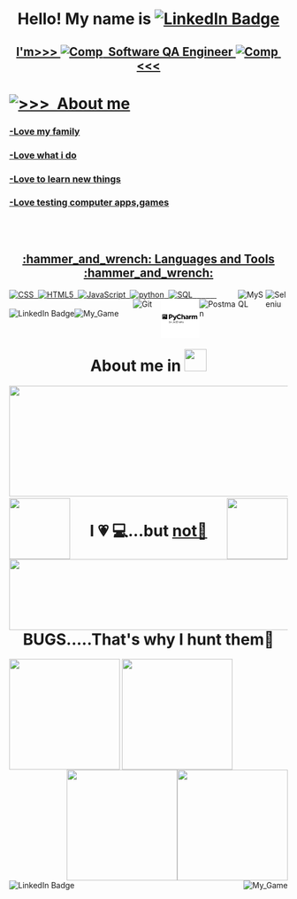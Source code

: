 <div align="center"><h1> Hello! My name is <ins><a href="https://www.linkedin.com/in/aleksandrguz/">
           <img  src="https://img.shields.io/badge/Aleksandr Guz-blue?style=for-the-badge&logo=linkedin&logoColor=white" alt="LinkedIn Badge" /></ins> </h1>
</div>
       <h2  align="center">I'm>>> <img src="https://cdn-icons-png.flaticon.com/128/2655/2655713.png?track=ais"  alt="Comp" width="40" height="40"/>&nbsp; Software <ins>QA Engineer <img src="https://cdn-icons-png.flaticon.com/128/8740/8740928.png?track=ais"  alt="Comp" width="40" height="40"/>&nbsp; </ins><<< </h2>
 
 <dev><h1 align="left"><img src="https://cdn-icons-png.flaticon.com/128/9364/9364236.png?track=ais"  alt=">>>" width="40" height="40"/>&nbsp; About me </h1></dev>
  <dev>
 <h3 align="left">-Love my family</h3>
   <h3 align="left">-Love what i do</h3>
     <h3 align="left">-Love to learn new things</h3>
       <h3 align="left">-Love testing computer apps,games</h3>
    </dev>
<br/>
<br/>

<h2 align="center">:hammer_and_wrench: Languages and Tools :hammer_and_wrench:</h2>
 <a href="https://developer.mozilla.org/en-US/docs/Web/CSS">
  <img src="https://cdn-icons-png.flaticon.com/128/7273/7273959.png?track=ais"  alt="CSS" width="40" height="40"/>&nbsp;
 </a>
 <a href="https://en.wikipedia.org/wiki/HTML">
   <img src="https://cdn-icons-png.flaticon.com/128/6864/6864002.png?track=ais" title="HTML5" alt="HTML5" width="40" height="40"/>&nbsp;
 </a>
 <a href="https://developer.mozilla.org/en-US/docs/Web/JavaScript">
    <img src="https://cdn-icons-png.flaticon.com/128/381/381742.png?track=ais" title="JavaScript" alt="JavaScript" width="40" height="40"/>&nbsp;
 </a>
 <a href="https://www.python.org/">
     <img src="https://cdn-icons-png.flaticon.com/128/1447/1447876.png?track=ais" title="python" alt="python" width="40" height="40"/>&nbsp;
 </a>
  <a href="https://en.wikipedia.org/wiki/SQL">
     <img src="https://cdn-icons-png.flaticon.com/128/2644/2644127.png?track=ais" title="SQL" alt="SQL" width="40" height="40"/>&nbsp;
 </a>
    <a href="https://www.selenium.dev/">
  <img align="right" src="https://cdn-icons-png.flaticon.com/128/9907/9907060.png?track=ais" title="Selenium" alt="Selenium" width="40" height="40"/>&nbsp;
    </a>
 <a href="https://en.wikipedia.org/wiki/SQL">
     <img align="right" src="https://cdn-icons-png.flaticon.com/128/402/402214.png?track=ais" title="MySQL"  alt="MySQL" width="50" height="50"/>&nbsp;
 </a>
 <a href="https://www.postman.com/">
       <img  align="right" src="https://global.discourse-cdn.com/getpostman/original/2X/f/f5d14a3d8749083c5c3cc184fe20db5576f80752.svg" title="Postman" alt="Postman" width="70" height="70"/>&nbsp;
 </a>
  <a href="https://www.jetbrains.com/pycharm/">
       <img  align="right" src="https://github.com/devicons/devicon/raw/master/icons/pycharm/pycharm-original-wordmark.svg" title="Pycharm" alt="Pycharm" width="70" height="70"/>&nbsp;
 </a>
 </a>
  <a href="https://github.com/">
       <img  align="right" src="https://cdn-icons-png.flaticon.com/128/536/536452.png" title="Git" alt="Git" width="50" height="50"/>&nbsp;
 </a>
 </br>
</br>
 <div id="badges" >
         <a  href="https://www.linkedin.com/in/aleksandrguz/">
           <img align="left" src="https://img.shields.io/badge/Aleks.Guz-blue?style=for-the-badge&logo=linkedin&logoColor=white" alt="LinkedIn Badge" />
         </a>
         <a   href="https://www.youtube.com/watch?v=OD7uVurKx14">
           <img align="left" src="https://img.shields.io/badge/My_Game-red?style=for-the-badge&logo=My_Game&logoColor=white" alt="My_Game"/>
         </a>
</div>
<br/>
<br/>   
<h1 align="center" color="lime"> About me in <img src="https://cdn-icons-png.flaticon.com/128/238/238336.png?track=ais" width="40" height="40"></h1>
<div id="header">
   <img src="https://media.giphy.com/media/zXmbOaTpbY6mA/giphy.gif" width="1024" height="200" color="red"/>
</div>
 <div id="header" align="center"> 
  <img  align="left" src="https://media.giphy.com/media/ZJ6IOBmCaj5f2/giphy.gif" width="110" height="110"/>
    <img  align="right" src="https://media.giphy.com/media/ZJ6IOBmCaj5f2/giphy.gif" width="110" height="110"/>
     
</div>
<div>   
 <img align="right" src="https://media.giphy.com/media/eUdtR10ZsxlFC/giphy.gif" width="1024" height="128"/>
</div>   
<div> 
 <h1 align="center"> I 💗 💻...but <ins>not🖤</ins> BUGS.....That's why I hunt them👀 </h1>
 <img align="center" src="https://media.giphy.com/media/fQZX2aoRC1Tqw/giphy.gif" width="200" height="200"/> 
 <img align="center" src="https://media.giphy.com/media/y0XAoHQPmv4CQ/giphy.gif" width="200" height="200"/>
 <img align="right" src="https://media.giphy.com/media/NS7gPxeumewkWDOIxi/giphy.gif" width="200" height="200"/>
 <img align="right" src="https://media.giphy.com/media/fTne319LfO6Noh80qD/giphy.gif" width="200" height="200"/>

</div>
 <div id="badges" >
         <a  href="https://www.linkedin.com/in/aleksandrguz/">
           <img align="left" src="https://img.shields.io/badge/Aleks.Guz-blue?style=for-the-badge&logo=linkedin&logoColor=white" alt="LinkedIn Badge" />
         </a>
         <a   href="https://www.youtube.com/watch?v=OD7uVurKx14">
           <img align="right" src="https://img.shields.io/badge/My_Game-red?style=for-the-badge&logo=My_Game&logoColor=white" alt="My_Game"/>
         </a>
</div>


